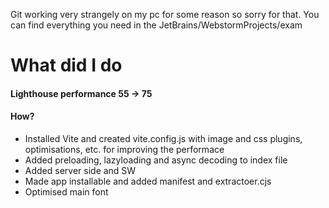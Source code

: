 Git working very strangely on my pc for some reason so sorry for that. You can find everything you need in the JetBrains/WebstormProjects/exam

<h1>What did I do</h1>
<h4>Lighthouse performance 55 -> 75</h4>
<h4>How?</h4>
<ul>
  <li>Installed Vite and created vite.config.js with image and css plugins, optimisations, etc. for improving the performace</li>
  <li>Added preloading, lazyloading and async decoding to index file</li>
  <li>Added server side and SW</li>
  <li>Made app installable and added manifest and extractoer.cjs</li>
  <li>Optimised main font</li>
</ul>
